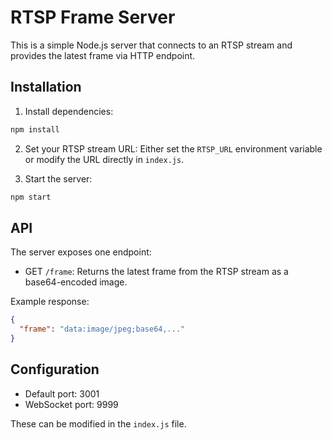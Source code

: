 
# RTSP Frame Server

This is a simple Node.js server that connects to an RTSP stream and provides the latest frame via HTTP endpoint.

## Installation

1. Install dependencies:
```bash
npm install
```

2. Set your RTSP stream URL:
Either set the `RTSP_URL` environment variable or modify the URL directly in `index.js`.

3. Start the server:
```bash
npm start
```

## API

The server exposes one endpoint:

- GET `/frame`: Returns the latest frame from the RTSP stream as a base64-encoded image.

Example response:
```json
{
  "frame": "data:image/jpeg;base64,..."
}
```

## Configuration

- Default port: 3001
- WebSocket port: 9999

These can be modified in the `index.js` file.
